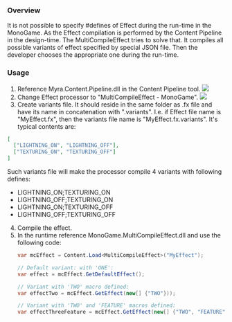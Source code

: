### Overview
It is not possible to specify #defines of Effect during the run-time in the MonoGame. As the Effect compilation is performed by the Content Pipeline in the design-time. The MultiCompileEffect tries to solve that. It compiles all possible variants of effect specified by special JSON file. Then the developer chooses the appropriate one during the run-time.

### Usage
1. Reference Myra.Content.Pipeline.dll in the Content Pipeline tool.
![](https://raw.githubusercontent.com/rds1983/Myra/master/Screenshots/ReferenceMyraContentPipeline.png)
2. Change Effect processor to "MultiCompileEffect - MonoGame".
![](https://raw.githubusercontent.com/rds1983/Myra/master/Screenshots/SetMultiCompileEffectProcessor.png)
3. Create variants file. It should reside in the same folder as .fx file and have its name in concatenation with ".variants". I.e. if Effect file name is "MyEffect.fx", then the variants file name is "MyEffect.fx.variants". It's typical contents are:
  ```json
  [
	["LIGHTNING_ON", "LIGHTNING_OFF"],
	["TEXTURING_ON", "TEXTURING_OFF"]
  ]
  ```

  Such variants file will make the processor compile 4 variants with following defines:
  * LIGHTNING_ON;TEXTURING_ON
  * LIGHTNING_OFF;TEXTURING_ON
  * LIGHTNING_ON;TEXTURING_OFF
  * LIGHTNING_OFF;TEXTURING_OFF
4. Compile the effect.
5. In the runtime reference MonoGame.MultiCompileEffect.dll and use the following code:
	```c#
	var mcEffect = Content.Load<MultiCompileEffect>("MyEffect");

	// Default variant: with 'ONE':
	var effect = mcEffect.GetDefaultEffect(); 
	
	// Variant with 'TWO' macro defined:
	var effectTwo = mcEffect.GetEffect(new[] {"TWO"}));
	
	// Variant with 'TWO' and 'FEATURE' macros defined:
	var effectThreeFeature = mcEffect.GetEffect(new[] {"TWO", "FEATURE"});
	```

